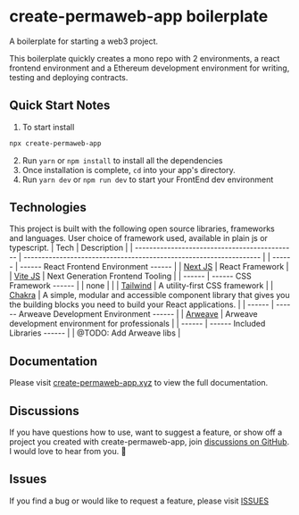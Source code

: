 # create-permaweb-app boilerplate

A boilerplate for starting a web3 project.

This boilerplate quickly creates a mono repo with 2 environments, a react frontend environment and a Ethereum development environment for writing, testing and deploying contracts.

## Quick Start Notes

1.  To start install

```bash
npx create-permaweb-app
```

2.  Run `yarn` or `npm install` to install all the dependencies
3.  Once installation is complete, `cd` into your app's directory.
4.  Run `yarn dev` or `npm run dev` to start your FrontEnd dev environment

## Technologies

This project is built with the following open source libraries, frameworks and languages. User choice of framework used, available in plain js or typescript.
| Tech | Description |
| --------------------------------------------- | ------------------------------------------------------------------ |
| ------ | ------ React Frontend Environment ------ |
| [Next JS](https://nextjs.org/) | React Framework |
| [Vite JS](https://vitejs.dev/) | Next Generation Frontend Tooling |
| ------ | ------ CSS Framework ------ |
| none | |
| [Tailwind](https://tailwindcss.com/) | A utility-first CSS framework |
| [Chakra](https://chakra-ui.com/) | A simple, modular and accessible component library that gives you the building blocks you need to build your React applications. |
| ------ | ------ Arweave Development Environment ------ |
| [Arweave]() | Arweave development environment for professionals |
| ------ | ------ Included Libraries ------ |
| @TODO: Add Arweave libs |

## Documentation

Please visit [create-permaweb-app.xyz](https://create-permaweb-app.xyz) to view the full documentation.

## Discussions

If you have questions how to use, want to suggest a feature, or show off a project you created with create-permaweb-app, join [discussions on GitHub](https://github.com/ropats16/create-permaweb-app/discussions). I would love to hear from you. 🙂

## Issues

If you find a bug or would like to request a feature, please visit [ISSUES](https://github.com/ropats16/create-permaweb-app/issues)
